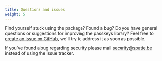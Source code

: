 ```yaml
---
title: Questions and issues
weight: 5
---
```


Find yourself stuck using the package? Found a bug? Do you have general questions or suggestions for improving the passkeys library? Feel free to [create an issue on GitHub](https://github.com/spatie/laravel-passkeys/issues), we'll try to address it as soon as possible.

If you've found a bug regarding security please mail [security@spatie.be](mailto:security@spatie.be) instead of using the issue tracker.
